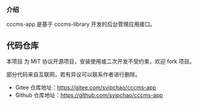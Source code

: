### 介绍

cccms-app 是基于 cccms-library 开发的后台管理应用接口。

## 代码仓库

本项目 为 MIT 协议开源项目，安装使用或二次开发不受约束，欢迎 fork 项目。

部分代码来自互联网，若有异议可以联系作者进行删除。

* Gitee 仓库地址：https://gitee.com/svipchao/cccms-app
* Github 仓库地址：https://github.com/svipchao/cccms-app
